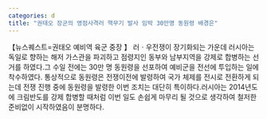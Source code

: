 ```yaml
---
categories: d
title: "권태오 장군의 영점사격러 핵무기 발사 임박 30만명 동원령 배경은"
---
```

【뉴스퀘스트=권태오 예비역 육군 중장 】 러ㆍ우전쟁이 장기화되는 가운데 러시아는 독일로 향하는 해저 가스관을 파괴하고 점령지인 동부와 남부지역을 강제로 합병하는 선거를 하였다.그 수일 전에는 30만 명 동원령을 선포하여 예비군을 전선에 투입하는 일에 착수하였다. 통상적으로 동원령은 전쟁이전에 발령하여 국가 체제를 전시로 전환하게 되는데 전쟁 진행 중에 동원령을 발령한 이번 조치는 대단히 특이하다.러시아는 2014년도에 크림반도를 강제 합병할 때처럼 이번 일도 손쉽게 마무리 될 것으로 생각하여 철저한 준비없이 시작하였음이 분명하다. 